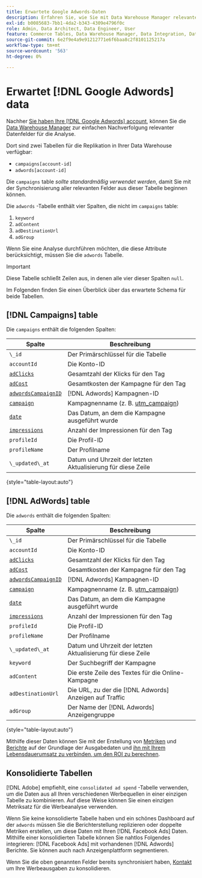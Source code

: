 ```yaml
---
title: Erwartete Google Adwords-Daten
description: Erfahren Sie, wie Sie mit Data Warehouse Manager relevante Datenfelder einfach für die Analyse verfolgen können.
exl-id: b0085683-7bb1-4da2-b343-4309e4796f0c
role: Admin, Data Architect, Data Engineer, User
feature: Commerce Tables, Data Warehouse Manager, Data Integration, Data Import/Export
source-git-commit: 6e2f9e4a9e91212771e6f6baa8c2f8101125217a
workflow-type: tm+mt
source-wordcount: '563'
ht-degree: 0%

---
```


# Erwartet [!DNL Google Adwords] data

Nachher [Sie haben Ihre [!DNL Google Adwords] account](../integrations/google-adwords.md), können Sie die [Data Warehouse Manager](../../data-warehouse-mgr/tour-dwm.md) zur einfachen Nachverfolgung relevanter Datenfelder für die Analyse.

Dort sind zwei Tabellen für die Replikation in Ihrer Data Warehouse verfügbar:

* `campaigns[account-id]`
* `adwords[account-id]`

Die `campaigns` table *sollte standardmäßig verwendet werden*, damit Sie mit der Synchronisierung aller relevanten Felder aus dieser Tabelle beginnen können.

Die `adwords` -Tabelle enthält vier Spalten, die nicht im `campaigns` table:

1. `keyword`
1. `adContent`
1. `adDestinationUrl`
1. `adGroup`

Wenn Sie eine Analyse durchführen möchten, die diese Attribute berücksichtigt, müssen Sie die `adwords` Tabelle.

>[!IMPORTANT]
>
>Diese Tabelle schließt Zeilen aus, in denen alle vier dieser Spalten `null`.

Im Folgenden finden Sie einen Überblick über das erwartete Schema für beide Tabellen.

## [!DNL Campaigns] table

Die `campaigns` enthält die folgenden Spalten:

| **Spalte** | **Beschreibung** |
|-----|-----|
| `\_id` | Der Primärschlüssel für die Tabelle |
| `accountId` | Die Konto-ID |
| [`adClicks`](https://ga-dev-tools.google/dimensions-metrics-explorer/#view=detail&amp;group=adwords&amp;jump=ga_adclicks) | Gesamtzahl der Klicks für den Tag |
| [`adCost`](https://ga-dev-tools.google/dimensions-metrics-explorer/#view=detail&amp;group=adwords&amp;jump=ga_adcost) | Gesamtkosten der Kampagne für den Tag |
| [`adwordsCampaignID`](https://ga-dev-tools.google/dimensions-metrics-explorer/#view=detail&amp;group=adwords&amp;jump=ga_adwordscampaignid) | [!DNL Adwords] Kampagnen-ID |
| [`campaign`](https://ga-dev-tools.google/dimensions-metrics-explorer/#view=detail&amp;group=traffic_sources&amp;jump=ga_campaign) | Kampagnenname (z. B. [utm\_campaign](https://support.google.com/analytics/answer/1033867?hl=en)) |
| [`date`](https://ga-dev-tools.google/dimensions-metrics-explorer/#view=detail&amp;group=time&amp;jump=ga_date) | Das Datum, an dem die Kampagne ausgeführt wurde |
| [`impressions`](https://ga-dev-tools.google/dimensions-metrics-explorer/#view=detail&amp;group=adwords&amp;jump=ga_impressions) | Anzahl der Impressionen für den Tag |
| `profileId` | Die Profil-ID |
| `profileName` | Der Profilname |
| `\_updated\_at` | Datum und Uhrzeit der letzten Aktualisierung für diese Zeile |

{style="table-layout:auto"}

## [!DNL AdWords] table

Die `adwords` enthält die folgenden Spalten:

| **Spalte** | **Beschreibung** |
|-----|-----|
| `\_id` | Der Primärschlüssel für die Tabelle |
| `accountId` | Die Konto-ID |
| [`adClicks`](https://ga-dev-tools.google/dimensions-metrics-explorer/#view=detail&amp;group=adwords&amp;jump=ga_adclicks) | Gesamtzahl der Klicks für den Tag |
| [`adCost`](https://ga-dev-tools.google/dimensions-metrics-explorer/#view=detail&amp;group=adwords&amp;jump=ga_adcost) | Gesamtkosten der Kampagne für den Tag |
| [`adwordsCampaignID`](https://ga-dev-tools.google/dimensions-metrics-explorer/#view=detail&amp;group=adwords&amp;jump=ga_adwordscampaignid) | [!DNL Adwords] Kampagnen-ID |
| [`campaign`](https://ga-dev-tools.google/dimensions-metrics-explorer/#view=detail&amp;group=traffic_sources&amp;jump=ga_campaign) | Kampagnenname (z. B. [utm\_campaign](https://support.google.com/analytics/answer/1033867?hl=en)) |
| [`date`](https://ga-dev-tools.google/dimensions-metrics-explorer/#view=detail&amp;group=time&amp;jump=ga_date) | Das Datum, an dem die Kampagne ausgeführt wurde |
| [`impressions`](https://ga-dev-tools.google/dimensions-metrics-explorer/#view=detail&amp;group=adwords&amp;jump=ga_impressions) | Anzahl der Impressionen für den Tag |
| `profileId` | Die Profil-ID |
| `profileName` | Der Profilname |
| `\_updated\_at` | Datum und Uhrzeit der letzten Aktualisierung für diese Zeile |
| `keyword` | Der Suchbegriff der Kampagne |
| `adContent` | Die erste Zeile des Textes für die Online-Kampagne |
| `adDestinationUrl` | Die URL, zu der die [!DNL Adwords] Anzeigen auf Traffic |
| `adGroup` | Der Name der [!DNL Adwords] Anzeigengruppe |

{style="table-layout:auto"}

Mithilfe dieser Daten können Sie mit der Erstellung von [Metriken](../../../data-user/reports/ess-manage-data-metrics.md) und [Berichte](../../../tutorials/using-visual-report-builder.md) auf der Grundlage der Ausgabedaten und [ihn mit Ihrem Lebensdauerumsatz zu verbinden, um den ROI zu berechnen](../../analysis/roi-ad-camp.md).

## Konsolidierte Tabellen

[!DNL Adobe] empfiehlt, eine `consolidated ad spend` -Tabelle verwenden, um die Daten aus all Ihren verschiedenen Werbequellen in einer einzigen Tabelle zu kombinieren. Auf diese Weise können Sie einen einzigen Metriksatz für die Werbeanalyse verwenden.

Wenn Sie keine konsolidierte Tabelle haben und ein schönes Dashboard auf der `adwords` müssen Sie die Berichterstellung replizieren oder doppelte Metriken erstellen, um diese Daten mit Ihren [!DNL Facebook Ads] Daten. Mithilfe einer konsolidierten Tabelle können Sie nahtlos Folgendes integrieren: [!DNL Facebook Ads] mit vorhandenen [!DNL Adwords] Berichte. Sie können auch nach Anzeigenplattform segmentieren.

Wenn Sie die oben genannten Felder bereits synchronisiert haben, [Kontakt](https://experienceleague.adobe.com/docs/commerce-knowledge-base/kb/troubleshooting/miscellaneous/mbi-service-policies.html) um Ihre Werbeausgaben zu konsolidieren.
